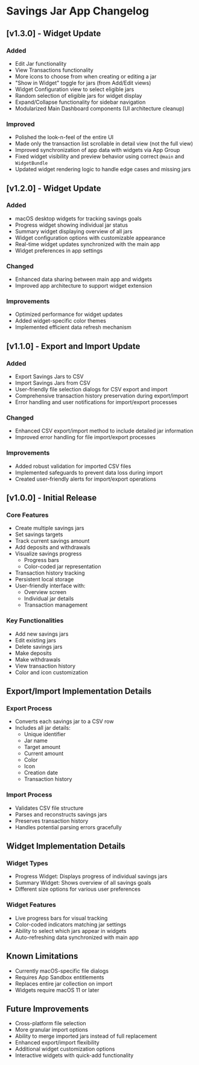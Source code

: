 # Savings Jar App Changelog

## [v1.3.0] - Widget Update
### Added
- Edit Jar functionality
- View Transactions functionality
- More icons to choose from when creating or editing a jar
- "Show in Widget" toggle for jars (from Add/Edit views)
- Widget Configuration view to select eligible jars
- Random selection of eligible jars for widget display
- Expand/Collapse functionality for sidebar navigation
- Modularized Main Dashboard components (UI architecture cleanup)

### Improved
- Polished the look-n-feel of the entire UI
- Made only the transaction list scrollable in detail view (not the full view)
- Improved synchronization of app data with widgets via App Group
- Fixed widget visibility and preview behavior using correct `@main` and `WidgetBundle`
- Updated widget rendering logic to handle edge cases and missing jars

## [v1.2.0] - Widget Update
### Added
- macOS desktop widgets for tracking savings goals
- Progress widget showing individual jar status
- Summary widget displaying overview of all jars
- Widget configuration options with customizable appearance
- Real-time widget updates synchronized with the main app
- Widget preferences in app settings

### Changed
- Enhanced data sharing between main app and widgets
- Improved app architecture to support widget extension

### Improvements
- Optimized performance for widget updates
- Added widget-specific color themes
- Implemented efficient data refresh mechanism

## [v1.1.0] - Export and Import Update
### Added
- Export Savings Jars to CSV
- Import Savings Jars from CSV
- User-friendly file selection dialogs for CSV export and import
- Comprehensive transaction history preservation during export/import
- Error handling and user notifications for import/export processes

### Changed
- Enhanced CSV export/import method to include detailed jar information
- Improved error handling for file import/export processes

### Improvements
- Added robust validation for imported CSV files
- Implemented safeguards to prevent data loss during import
- Created user-friendly alerts for import/export operations

## [v1.0.0] - Initial Release
### Core Features
- Create multiple savings jars
- Set savings targets
- Track current savings amount
- Add deposits and withdrawals
- Visualize savings progress
  - Progress bars
  - Color-coded jar representation
- Transaction history tracking
- Persistent local storage
- User-friendly interface with:
  - Overview screen
  - Individual jar details
  - Transaction management

### Key Functionalities
- Add new savings jars
- Edit existing jars
- Delete savings jars
- Make deposits
- Make withdrawals
- View transaction history
- Color and icon customization

## Export/Import Implementation Details
### Export Process
- Converts each savings jar to a CSV row
- Includes all jar details:
  - Unique identifier
  - Jar name
  - Target amount
  - Current amount
  - Color
  - Icon
  - Creation date
  - Transaction history

### Import Process
- Validates CSV file structure
- Parses and reconstructs savings jars
- Preserves transaction history
- Handles potential parsing errors gracefully

## Widget Implementation Details
### Widget Types
- Progress Widget: Displays progress of individual savings jars
- Summary Widget: Shows overview of all savings goals
- Different size options for various user preferences

### Widget Features
- Live progress bars for visual tracking
- Color-coded indicators matching jar settings
- Ability to select which jars appear in widgets
- Auto-refreshing data synchronized with main app

## Known Limitations
- Currently macOS-specific file dialogs
- Requires App Sandbox entitlements
- Replaces entire jar collection on import
- Widgets require macOS 11 or later

## Future Improvements
- Cross-platform file selection
- More granular import options
- Ability to merge imported jars instead of full replacement
- Enhanced export/import flexibility
- Additional widget customization options
- Interactive widgets with quick-add functionality
